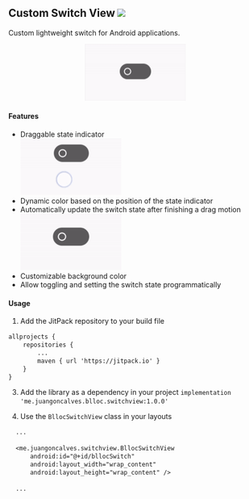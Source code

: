 ## Custom Switch View  [![](https://jitpack.io/v/juan-goncalves/blloc-switch-view.svg)](https://jitpack.io/#juan-goncalves/blloc-switch-view) 
Custom lightweight switch for Android applications.

<p align="center">
<img src="recordings/toggle-example.gif" width="200" height="112" />
</p>

#### Features
- Draggable state indicator <br/><img src="recordings/drag-example.gif" width="200" height="112" /><br/>
- Dynamic color based on the position of the state indicator
- Automatically update the switch state after finishing a drag motion <br/><img src="recordings/snap-example.gif" width="200" height="112" /><br/>
- Customizable background color
- Allow toggling and setting the switch state programmatically


#### Usage

1. Add the JitPack repository to your build file
```
allprojects {
	repositories {
		...
		maven { url 'https://jitpack.io' }
	}
}
```
3. Add the library as a dependency in your project
`implementation 'me.juangoncalves.blloc.switchview:1.0.0'`

4. Use the `BllocSwitchView` class in your layouts
```
  ...
  
  <me.juangoncalves.switchview.BllocSwitchView  
	  android:id="@+id/bllocSwitch"  
	  android:layout_width="wrap_content"  
	  android:layout_height="wrap_content" />
	  
  ...
  ```
